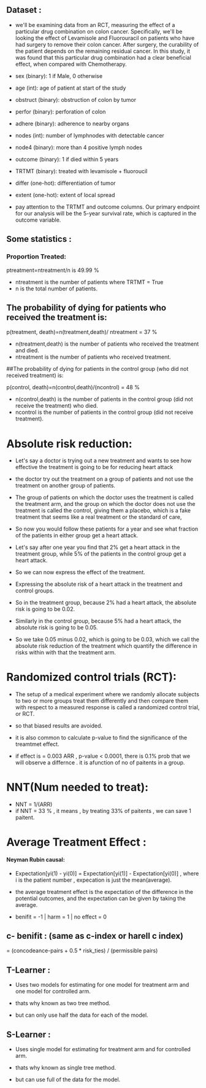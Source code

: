 ## Dataset :

- we'll be examining data from an RCT, measuring the effect of a particular drug combination on colon cancer. Specifically, we'll be looking the effect of Levamisole and Fluorouracil on patients who have had surgery to remove their colon cancer. After surgery, the curability of the patient depends on the remaining residual cancer. In this study, it was found that this particular drug combination had a clear beneficial effect, when compared with Chemotherapy.

- sex (binary): 1 if Male, 0 otherwise
- age (int): age of patient at start of the study
- obstruct (binary): obstruction of colon by tumor
- perfor (binary): perforation of colon
- adhere (binary): adherence to nearby organs
- nodes (int): number of lymphnodes with detectable cancer
- node4 (binary): more than 4 positive lymph nodes
- outcome (binary): 1 if died within 5 years
- TRTMT (binary): treated with levamisole + fluoroucil
- differ (one-hot): differentiation of tumor
- extent (one-hot): extent of local spread


- pay attention to the TRTMT and outcome columns. Our primary endpoint for our analysis will be the 5-year survival rate, which is captured in the outcome variable.

## Some statistics :

### Proportion Treated:

ptreatment=ntreatment/n is 49.99 %

- ntreatment  is the number of patients where TRTMT = True
- n  is the total number of patients.


## The probability of dying for patients who received the treatment is:

p(treatment, death)=n(treatment,death)/ ntreatment  = 37 %

- n(treatment,death)  is the number of patients who received the treatment and died.
- ntreatment  is the number of patients who received treatment.

##The probability of dying for patients in the control group (who did not received treatment) is:

p(control, death)=n(control,death)/(ncontrol) = 48 %

- n(control,death)  is the number of patients in the control group (did not receive the treatment) who died.
- ncontrol  is the number of patients in the control group (did not receive treatment).



















# Absolute risk reduction:
- Let's say a doctor is trying out a new treatment and wants to see how effective the treatment is going to be for reducing heart attack 

- the doctor try out the treatment on a group of patients and not use the treatment on another group of patients.

-  The group of patients on which the doctor uses the treatment is called the treatment arm, and the group on which the doctor does not use the treatment is called the control, giving  them a placebo, which is a fake treatment that seems like a real treatment or the standard of care,

- So now you would follow these patients for a year and see what fraction of the patients in either group get a heart attack. 

- Let's say after one year you find that 2% get a heart attack in the treatment group, while 5% of the patients in the control group get a heart attack.

-  So we can now express the effect of the treatment.

- Expressing the absolute risk of a heart attack in the treatment and control groups. 

- So in the treatment group, because 2% had a heart attack, the absolute risk is going to be 0.02. 

- Similarly in the control group, because 5% had a heart attack, the absolute risk is going to be 0.05. 

-  So we take 0.05 minus 0.02, which is going to be 0.03, which we call the absolute risk reduction of the treatment which  quantify the difference in risks within with that the treatment arm.


# Randomized control trials (RCT):

- The setup of a medical experiment where we randomly allocate subjects to two or more groups treat them differently and then compare them with respect to a measured response is called a randomized control trial, or RCT. 

- so that biased results are avoided.

- it is also common to calculate p-value to find the significance of the treamtmet effect.

- if effect is = 0.003 ARR , p-value < 0.0001, there is 0.1% prob that we will observe a differnce . it is afunction of no of paitents in a group.


# NNT(Num needed to treat):
- NNT = 1/(ARR)
- if NNT = 33 % , it means , by treating 33% of paitents , we can save 1 paitent.



# Average Treatment Effect :

#### Neyman Rubin causal: 

- Expectation[yi(1) - yi(0)] = Expectation[yi(1)] - Expectation[yi(0)] , where i is the patient number , expecation is just the mean(average).

- the average treatment effect is the expectation of the difference in the potential outcomes, and the expectation can be given by taking the average. 

- benifit = -1 | harm = 1 | no effect = 0

## c- benifit : (same as c-index or harell c index)

 = (concodeance-pairs + 0.5 * risk_ties) / (permissible pairs)

## T-Learner :
- Uses two models for estimating for one model for treatment arm and one model for controlled arm.

- thats why known as two tree method.

- but can only use half the data for each of the model.


## S-Learner :
- Uses single model for estimating  for treatment arm and for controlled arm.

- thats why known as single tree method.

- but can use full of  the data for  the model.




